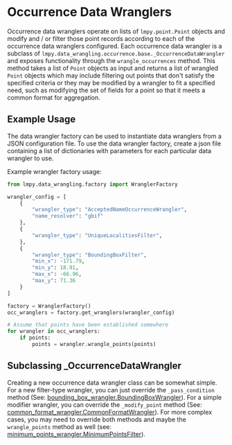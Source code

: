 # Occurrence Data Wranglers

Occurrence data wranglers operate on lists of `lmpy.point.Point` objects and modify
and / or filter those point records according to each of the occurrence data wranglers
configured.  Each occurrence data wrangler is a subclass of
`lmpy.data_wrangling.occurrence.base._OccurrenceDataWrangler` and exposes functionality
through the `wrangle_occurrences` method.  This method takes a list of `Point` objects
as input and returns a list of wrangled `Point` objects which may include filtering out
points that don't satisfy the specified criteria or they may be modified by a wrangler
to fit a specified need, such as modifying the set of fields for a point so that it
meets a common format for aggregation.

## Example Usage

The data wrangler factory can be used to instantiate data wranglers from a JSON configuration
file.  To use the data wrangler factory, create a json file containing a list of dictionaries
with parameters for each particular data wrangler to use.

Example wrangler factory usage:

```python
from lmpy.data_wrangling.factory import WranglerFactory

wrangler_config = [
    {
        "wrangler_type": "AcceptedNameOccurrenceWrangler",
        "name_resolver": "gbif"
    },
    {
        "wrangler_type": "UniqueLocalitiesFilter",
    },
    {
        "wrangler_type": "BoundingBoxFilter",
        "min_x": -171.79,
        "min_y": 18.91,
        "max_x": -66.96,
        "max_y": 71.36
    }
]

factory = WranglerFactory()
occ_wranglers = factory.get_wranglers(wrangler_config)

# Assume that points have been established somewhere
for wrangler in occ_wranglers:
    if points:
        points = wrangler.wrangle_points(points)
```

## Subclassing _OccurrenceDataWrangler

Creating a new occurrence data wrangler class can be somewhat simple.  For a new
filter-type wrangler, you can just override the `_pass_condition` method
(See: [bounding_box_wrangler.BoundingBoxWrangler](./bounding_box_wrangler.py)).
For a simple modifier wrangler, you can override the `_modify_point` method
(See: [common_format_wrangler.CommonFormatWrangler](./common_format_wrangler.py)).
For more complex cases, you may need to override both methods and maybe the
`wrangle_points` method as well
(see: [minimum_points_wrangler.MinimumPointsFilter](./minimum_points_wrangler.py)).
